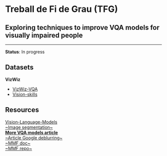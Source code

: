 # Treball de Fi de Grau (TFG)
## Exploring techniques to improve VQA models for visually impaired people
---
**Status**: In progress

## Datasets
**VizWiz**
- [VizWiz-VQA](https://vizwiz.org/tasks-and-datasets/vqa/)
- [Vision-skills](https://vizwiz.org/tasks-and-datasets/vision-skills/)

## Resources
[Vision-Language-Models](https://arxiv.org/pdf/2202.10936.pdf)  
[~Image segmentation~](https://huggingface.co/blog/clipseg-zero-shot)  
[**More VQA models article**](https://medium.com/data-science-at-microsoft/visual-question-answering-with-multimodal-transformers-d4f57950c867)  
[~Article Google deblurring~](https://ai.googleblog.com/2022/09/a-multi-axis-approach-for-vision.html)  
[~MMF doc~](https://mmf.sh/docs/projects/m4c/)  
[~MMF repo~](https://github.com/facebookresearch/mmf)  


